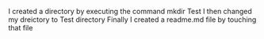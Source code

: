 I created a directory by executing the command mkdir Test
I then changed my dreictory to Test directory
Finally I created a readme.md file by touching that file
